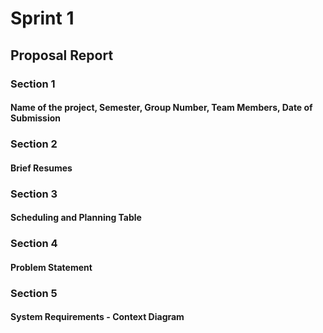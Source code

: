 # Sprint 1

## Proposal Report
### Section 1
#### Name of the project, Semester, Group Number, Team Members, Date of Submission
### Section 2
#### Brief Resumes
### Section 3
#### Scheduling and Planning Table
### Section 4
#### Problem Statement
### Section 5
#### System Requirements - Context Diagram
